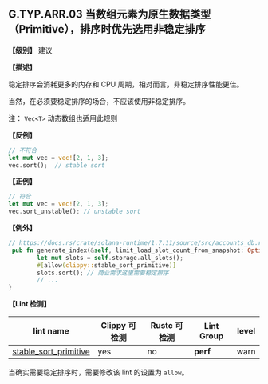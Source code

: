 ## G.TYP.ARR.03  当数组元素为原生数据类型（Primitive），排序时优先选用非稳定排序

**【级别】** 建议

**【描述】**

稳定排序会消耗更多的内存和 CPU 周期，相对而言，非稳定排序性能更佳。

当然，在必须要稳定排序的场合，不应该使用非稳定排序。

注： `Vec<T>` 动态数组也适用此规则

**【反例】**

```rust
// 不符合
let mut vec = vec![2, 1, 3];
vec.sort();  // stable sort
```

**【正例】**

```rust
// 符合
let mut vec = vec![2, 1, 3];
vec.sort_unstable(); // unstable sort
```

**【例外】**

```rust
// https://docs.rs/crate/solana-runtime/1.7.11/source/src/accounts_db.rs#:~:text=clippy%3a%3astable_sort_primitive
 pub fn generate_index(&self, limit_load_slot_count_from_snapshot: Option<usize>) {
        let mut slots = self.storage.all_slots();
        #[allow(clippy::stable_sort_primitive)]
        slots.sort(); // 商业需求这里需要稳定排序
        // ...
}
```

**【Lint 检测】**

| lint name                                                    | Clippy 可检测 | Rustc 可检测 | Lint Group | level |
| ------------------------------------------------------------ | ------------- | ------------ | ---------- | ----- |
| [stable_sort_primitive](https://rust-lang.github.io/rust-clippy/master/#stable_sort_primitive) | yes           | no           | **perf**   | warn  |

当确实需要稳定排序时，需要修改该 lint 的设置为 `allow`。

